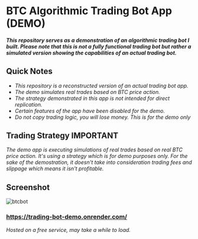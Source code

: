 
# BTC Algorithmic Trading Bot App (DEMO)


#### *This repository serves as a demonstration of an algorithmic trading bot I built. Please note that this is not a fully functional trading bot but rather a simulated version showing the capabilities of an actual trading bot.*


## Quick Notes

- *This repository is a reconstructed version of an actual trading bot app.*
- *The demo simulates real trades based on BTC price action.*
- *The strategy demonstrated in this app is not intended for direct replication.*
- *Certain features of the app have been disabled for the demo.*
- *Do not copy trading logic, you will lose money. This is for the demo only*

## **Trading Strategy IMPORTANT**

*The demo app is executing simulations of real trades based on real BTC price action. It's using a strategy which is for demo purposes only. For the sake of the demostration, it doesn't take into consideration trading fees and slippage which means it isn't profitable.*

## **Screenshot**
![btcbot](https://github.com/mt-hill/trading_bot_demo/assets/138307546/8d637302-3505-47d7-8144-2595674ef8af)

### https://trading-bot-demo.onrender.com/
*Hosted on a free service, may take a while to load.*
